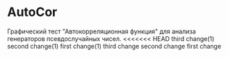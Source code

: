 # AutoCor
Графический тест "Автокорреляционная функция" для анализа генераторов псевдослучайных чисел.
<<<<<<< HEAD
third change(1)
second change(1)
first change(1)
third change
second change
first change
